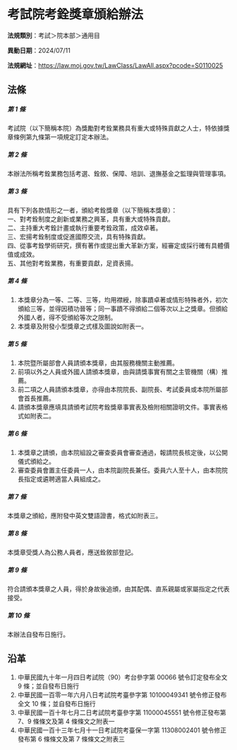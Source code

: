 # 考試院考銓獎章頒給辦法

**法規類別**：考試＞院本部＞通用目

**異動日期**：2024/07/11  

**法規網址**：https://law.moj.gov.tw/LawClass/LawAll.aspx?pcode=S0110025





## 法條
##### 第 1 條
考試院（以下簡稱本院）為獎勵對考銓業務具有重大或特殊貢獻之人士，特依據獎章條例第九條第一項規定訂定本辦法。

##### 第 2 條
本辦法所稱考銓業務包括考選、銓敘、保障、培訓、退撫基金之監理與管理事項。

##### 第 3 條
具有下列各款情形之一者，頒給考銓獎章（以下簡稱本獎章）：  
一、對考銓制度之創新或業務之興革，具有重大或特殊貢獻。  
二、主持重大考銓計畫或執行重要考銓政策，成效卓著。  
三、宏揚考銓制度或促進國際交流，具有特殊貢獻。  
四、從事考銓學術研究，撰有著作或提出重大革新方案，經審定或採行確有具體價值或成效。  
五、其他對考銓業務，有重要貢獻，足資表揚。

##### 第 4 條
1. 本獎章分為一等、二等、三等，均用襟綬，除事蹟卓著或情形特殊者外，初次頒給三等，並得因積功晉等；同一事蹟不得頒給二個等次以上之獎章。但頒給外國人者，得不受頒給等次之限制。
1. 本獎章及附發小型獎章之式樣及圖說如附表一。

##### 第 5 條
1. 本院暨所屬部會人員請頒本獎章，由其服務機關主動推薦。
1. 前項以外之人員或外國人請頒本獎章，由與請獎事實有關之主管機關（構）推薦。
1. 前二項之人員請頒本獎章，亦得由本院院長、副院長、考試委員或本院所屬部會首長推薦。
1. 請頒本獎章應填具請頒考試院考銓獎章事實表及檢附相關證明文件。事實表格式如附表二。

##### 第 6 條
1. 本獎章之請頒，由本院組設之審查委員會審查通過，報請院長核定後，以公開儀式頒給之。
1. 審查委員會置主任委員一人，由本院副院長兼任。委員六人至十人，由本院院長指定或遴聘適當人員組成之。

##### 第 7 條
本獎章之頒給，應附發中英文雙語證書，格式如附表三。

##### 第 8 條
本獎章受獎人為公務人員者，應送銓敘部登記。

##### 第 9 條
符合請頒本獎章之人員，得於身故後追頒，由其配偶、直系親屬或家屬指定之代表接受。

##### 第 10 條
本辦法自發布日施行。

## 沿革
1. 中華民國九十年一月四日考試院（90）考台參字第 00066  號令訂定發布全文 9  條；並自發布日施行
1. 中華民國一百零一年六月八日考試院考臺參字第 10100049341  號令修正發布全文 10 條；並自發布日施行
1. 中華民國一百十年七月二日考試院考臺參字第 11000045551  號令修正發布第 7、9 條條文及第 4  條條文之附表一
1. 中華民國一百十三年七月十一日考試院考臺保一字第 11308002401  號令修正發布第 6  條條文及第 7  條條文之附表三
